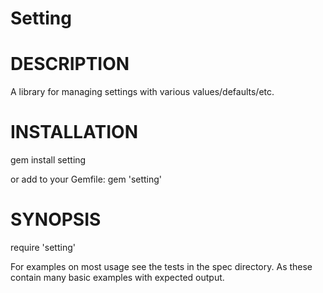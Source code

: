 Setting
=======

# DESCRIPTION

A library for managing settings with various values/defaults/etc.

# INSTALLATION

gem install setting

or add to your Gemfile:
gem 'setting'

# SYNOPSIS

require 'setting'

For examples on most usage see the tests in the spec directory.
As these contain many basic examples with expected output.

